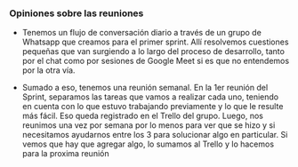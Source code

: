 ### Opiniones sobre las reuniones

- Tenemos un flujo de conversación diario a través de un grupo de Whatsapp que creamos para el primer sprint.
Allí resolvemos cuestiones pequeñas que van surgiendo a lo largo del proceso de desarrollo, tanto por el chat 
como por sesiones de Google Meet si es que no entendemos por la otra vía.

- Sumado a eso, tenemos una reunión semanal. En la 1er reunión del Sprint, separamos las tareas que vamos a 
realizar cada uno, teniendo en cuenta con lo que estuvo trabajando previamente y lo que le resulte más fácil.
Eso queda registrado en el Trello del grupo.
Luego, nos reunimos una vez por semana por lo menos para ver que se hizo y si necesitamos ayudarnos entre 
los 3 para solucionar algo en particular. Si vemos que hay que agregar algo, lo sumamos al Trello y lo hacemos
para la proxima reunión
